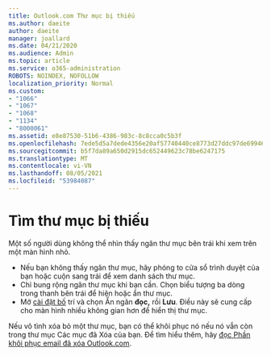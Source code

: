 ```yaml
---
title: Outlook.com Thư mục bị thiếu
ms.author: daeite
author: daeite
manager: joallard
ms.date: 04/21/2020
ms.audience: Admin
ms.topic: article
ms.service: o365-administration
ROBOTS: NOINDEX, NOFOLLOW
localization_priority: Normal
ms.custom:
- "1066"
- "1067"
- "1068"
- "1134"
- "8000061"
ms.assetid: e8e87530-51b6-4386-983c-8c8cca0c5b3f
ms.openlocfilehash: 7ede5d5a7dede4356e20af57740440ce8773d27ddc97de699466ad05c1c7a4bb
ms.sourcegitcommit: b5f7da89a650d2915dc652449623c78be6247175
ms.translationtype: MT
ms.contentlocale: vi-VN
ms.lasthandoff: 08/05/2021
ms.locfileid: "53984087"
---
```

# <a name="find-missing-folders"></a>Tìm thư mục bị thiếu

Một số người dùng không thể nhìn thấy ngăn thư mục bên trái khi xem trên một màn hình nhỏ.

- Nếu bạn không thấy ngăn thư mục, hãy phóng to cửa sổ trình duyệt của bạn hoặc cuộn sang trái để xem danh sách thư mục.
- Chỉ bung rộng ngăn thư mục khi bạn cần. Chọn biểu tượng ba dòng trong thanh bên trái để hiện hoặc ẩn thư mục.
- Mở [cài đặt bố](https://outlook.live.com/mail/options/mail/layout) trí và chọn Ẩn ngăn **đọc,** rồi **Lưu**. Điều này sẽ cung cấp cho màn hình nhiều không gian hơn để hiển thị thư mục.

Nếu vô tình xóa bỏ một thư mục, bạn có thể khôi phục nó nếu nó vẫn còn trong thư mục Các mục đã Xóa của bạn. Để tìm hiểu thêm, hãy [đọc Phần khôi phục email đã xóa Outlook.com](https://support.office.com/article/cf06ab1b-ae0b-418c-a4d9-4e895f83ed50).
